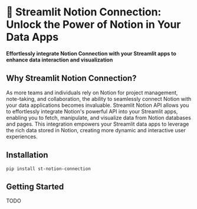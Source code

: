 # 🔗 Streamlit Notion Connection: Unlock the Power of Notion in Your Data Apps

**Effortlessly integrate Notion Connection with your Streamlit apps to enhance data interaction and visualization**

## Why Streamlit Notion Connection?

As more teams and individuals rely on Notion for project management, note-taking, and collaboration, the ability to seamlessly connect Notion with your data applications becomes invaluable. Streamlit Notion API allows you to effortlessly integrate Notion's powerful API into your Streamlit apps, enabling you to fetch, manipulate, and visualize data from Notion databases and pages. This integration empowers your Streamlit data apps to leverage the rich data stored in Notion, creating more dynamic and interactive user experiences.

## Installation

`pip install st-notion-connection`

## Getting Started

TODO
